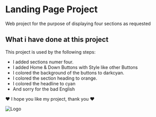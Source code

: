 
# Landing Page Project


Web project for the purpose of displaying four sections as requested



## What i have done at this project

This project is used by the following steps:

- I added sections numer four.
- I added Home & Down Buttons with Style like other Buttons
- I colored the background of the buttons to darkcyan.
- I colored the section heading to orange.
- I colored the headline to cyan
- And sorry for the bad English

♥ I hope you like my project, thank you ♥



![Logo](https://s3-us-west-1.amazonaws.com/udacity-content/rebrand/svg/logo.min.svg)

